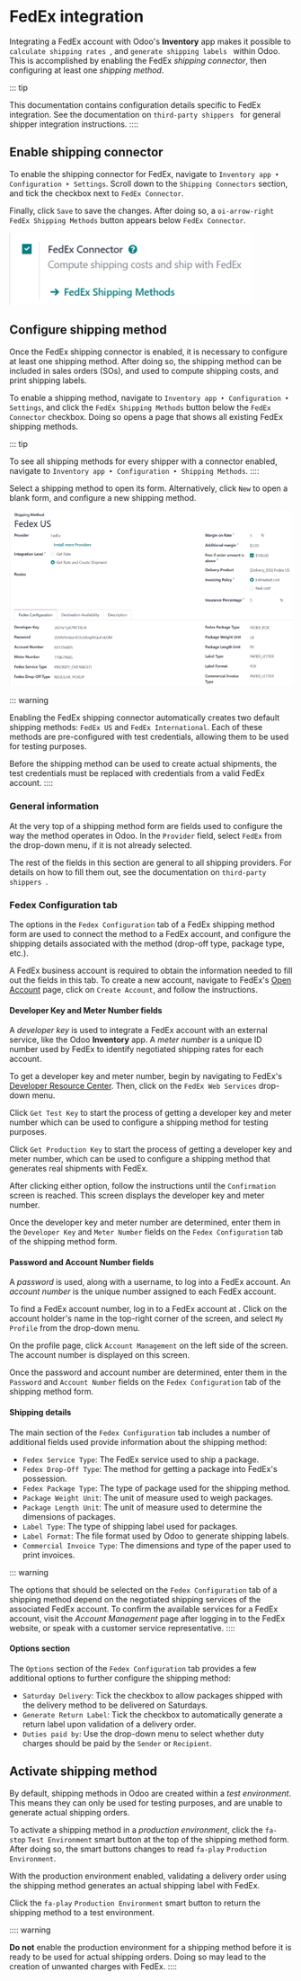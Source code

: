 # FedEx integration

Integrating a FedEx account with Odoo\'s **Inventory** app makes it
possible to `calculate
shipping rates `,
and `generate shipping labels `
within Odoo. This is accomplished by enabling the FedEx *shipping
connector*, then configuring at least one *shipping method*.

::: tip

This documentation contains configuration details specific to FedEx
integration. See the documentation on
`third-party shippers ` for general shipper integration instructions.
::::

## Enable shipping connector

To enable the shipping connector for FedEx, navigate to
`Inventory app ‣
Configuration ‣ Settings`.
Scroll down to the `Shipping Connectors` section, and tick the checkbox next to
`FedEx Connector`.

Finally, click `Save` to save the
changes. After doing so, a `oi-arrow-right` `FedEx Shipping Methods`
button appears below `FedEx Connector`.

![The FedEx Shipping Methods button below the FedEx Connector.](fedex/fsm-button.png)

## Configure shipping method

Once the FedEx shipping connector is enabled, it is necessary to
configure at least one shipping method. After doing so, the shipping
method can be included in sales orders (SOs), and used to compute
shipping costs, and print shipping labels.

To enable a shipping method, navigate to
`Inventory app ‣ Configuration ‣
Settings`, and click the
`FedEx Shipping Methods` button below
the `FedEx
Connector` checkbox. Doing so opens a
page that shows all existing FedEx shipping methods.

::: tip

To see all shipping methods for every shipper with a connector enabled,
navigate to
`Inventory app ‣ Configuration ‣ Shipping Methods`.
::::

Select a shipping method to open its form. Alternatively, click
`New` to open a blank form, and
configure a new shipping method.

![The form for a FedEx shipping method.](fedex/fedex-form.png)

::: warning

Enabling the FedEx shipping connector automatically creates two default
shipping methods: `FedEx US` and
`FedEx International`. Each of these
methods are pre-configured with test credentials, allowing them to be
used for testing purposes.

Before the shipping method can be used to create actual shipments, the
test credentials must be replaced with credentials from a valid FedEx
account.
::::

### General information

At the very top of a shipping method form are fields used to configure
the way the method operates in Odoo. In the `Provider` field, select `FedEx` from the drop-down menu, if it is not already selected.

The rest of the fields in this section are general to all shipping
providers. For details on how to fill them out, see the documentation on
`third-party shippers `.

### Fedex Configuration tab

The options in the `Fedex Configuration` tab of a FedEx shipping method form are used to connect
the method to a FedEx account, and configure the shipping details
associated with the method (drop-off type, package type, etc.).

A FedEx business account is required to obtain the information needed to
fill out the fields in this tab. To create a new account, navigate to
FedEx\'s [Open Account](https://www.fedex.com/en-us/open-account.html)
page, click on `Create Account`, and
follow the instructions.

#### Developer Key and Meter Number fields

A *developer key* is used to integrate a FedEx account with an external
service, like the Odoo **Inventory** app. A *meter number* is a unique
ID number used by FedEx to identify negotiated shipping rates for each
account.

To get a developer key and meter number, begin by navigating to FedEx\'s
[Developer Resource
Center](https://www.fedex.com/en-us/developer/web-services.html). Then,
click on the `FedEx Web
Services` drop-down menu.

Click `Get Test Key` to start the
process of getting a developer key and meter number which can be used to
configure a shipping method for testing purposes.

Click `Get Production Key` to start
the process of getting a developer key and meter number, which can be
used to configure a shipping method that generates real shipments with
FedEx.

After clicking either option, follow the instructions until the
`Confirmation` screen is reached.
This screen displays the developer key and meter number.

Once the developer key and meter number are determined, enter them in
the `Developer Key` and
`Meter Number` fields on the
`Fedex Configuration` tab of the
shipping method form.

#### Password and Account Number fields

A *password* is used, along with a username, to log into a FedEx
account. An *account number* is the unique number assigned to each FedEx
account.

To find a FedEx account number, log in to a FedEx account at
. Click on the account holder\'s name in the
top-right corner of the screen, and select
`My Profile` from the drop-down
menu.

On the profile page, click `Account Management` on the left side of the screen. The account number is
displayed on this screen.

Once the password and account number are determined, enter them in the
`Password` and
`Account Number` fields on the
`Fedex Configuration` tab of the
shipping method form.

#### Shipping details

The main section of the `Fedex Configuration` tab includes a number of additional fields used provide
information about the shipping method:

- `Fedex Service Type`: The FedEx
  service used to ship a package.
- `Fedex Drop-Off Type`: The method
  for getting a package into FedEx\'s possession.
- `Fedex Package Type`: The type of
  package used for the shipping method.
- `Package Weight Unit`: The unit of
  measure used to weigh packages.
- `Package Length Unit`: The unit of
  measure used to determine the dimensions of packages.
- `Label Type`: The type of shipping
  label used for packages.
- `Label Format`: The file format
  used by Odoo to generate shipping labels.
- `Commercial Invoice Type`: The
  dimensions and type of the paper used to print invoices.

::: warning

The options that should be selected on the
`Fedex Configuration` tab of a
shipping method depend on the negotiated shipping services of the
associated FedEx account. To confirm the available services for a FedEx
account, visit the *Account Management* page after logging in to the
FedEx website, or speak with a customer service representative.
::::

#### Options section

The `Options` section of the
`Fedex Configuration` tab provides a
few additional options to further configure the shipping method:

- `Saturday Delivery`: Tick the
  checkbox to allow packages shipped with the delivery method to be
  delivered on Saturdays.
- `Generate Return Label`: Tick the
  checkbox to automatically generate a return label upon validation of a
  delivery order.
- `Duties paid by`: Use the drop-down
  menu to select whether duty charges should be paid by the
  `Sender` or
  `Recipient`.

## Activate shipping method

By default, shipping methods in Odoo are created within a *test
environment*. This means they can only be used for testing purposes, and
are unable to generate actual shipping orders.

To activate a shipping method in a *production environment*, click the
`fa-stop`
`Test Environment` smart button at
the top of the shipping method form. After doing so, the smart buttons
changes to read `fa-play`
`Production Environment`.

With the production environment enabled, validating a delivery order
using the shipping method generates an actual shipping label with FedEx.

Click the `fa-play`
`Production Environment` smart button
to return the shipping method to a test environment.

:::: warning

**Do not** enable the production environment for a shipping method
before it is ready to be used for actual shipping orders. Doing so may
lead to the creation of unwanted charges with FedEx.
::::
